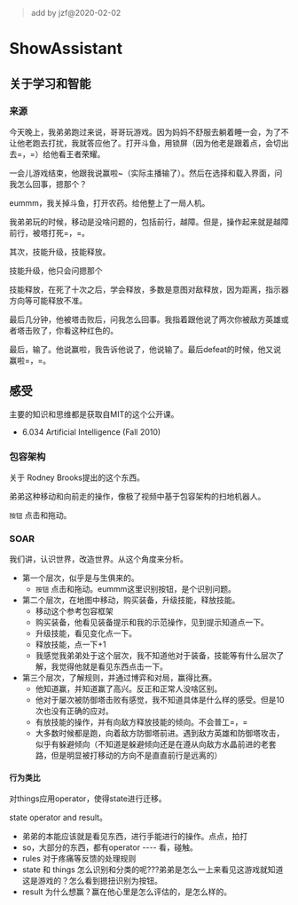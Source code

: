 >add by jzf@2020-02-02

# ShowAssistant 

## 关于学习和智能
### 来源

今天晚上，我弟弟跑过来说，哥哥玩游戏。因为妈妈不舒服去躺着睡一会，为了不让他老跑去打扰，我就答应他了。打开斗鱼，用锁屏（因为他老是跟着点，会切出去=，=）给他看王者荣耀。

一会儿游戏结束，他跟我说赢啦~（实际主播输了）。然后在选择和载入界面，问我怎么回事，摁那个？

eummm，我关掉斗鱼，打开农药。给他整上了一局人机。

我弟弟玩的时候，移动是没啥问题的，包括前行，越障。但是，操作起来就是越障前行，被塔打死=，=。

其次，技能升级，技能释放。

技能升级，他只会问摁那个

技能释放，在死了十次之后，学会释放，多数是意图对敌释放，因为距离，指示器方向等可能释放不准。

最后几分钟，他被塔击败后，问我怎么回事。我指着跟他说了两次你被敌方英雄或者塔击败了，你看这种红色的。

最后，输了。他说赢啦，我告诉他说了，他说输了。最后defeat的时候，他又说赢啦=，=。

## 感受

主要的知识和思维都是获取自MIT的这个公开课。

* 6.034 Artificial Intelligence (Fall 2010)


### 包容架构

关于 Rodney Brooks提出的这个东西。

弟弟这种移动和向前走的操作，像极了视频中基于包容架构的扫地机器人。

`按钮` 点击和拖动。

### SOAR

我们讲，认识世界，改造世界。从这个角度来分析。

* 第一个层次，似乎是与生俱来的。
    * `按钮` 点击和拖动。eummm这里识别按钮，是个识别问题。
* 第二个层次，在地图中移动，购买装备，升级技能，释放技能。
    * 移动这个参考包容框架
    * 购买装备，他看见装备提示和我的示范操作，见到提示知道点一下。
    * 升级技能，看见变化点一下。
    * 释放技能，点一下+1
    * 我感觉我弟弟处于这个层次，我不知道他对于装备，技能等有什么层次了解，我觉得他就是看见东西点击一下。
* 第三个层次，了解规则，并通过博弈和对局，赢得比赛。
    * 他知道赢，并知道赢了高兴。反正和正常人没啥区别。
    * 他对于屡次被防御塔击败有感觉，我不知道具体是什么样的感受。但是10次也没有正确的应对。
    * 有放技能的操作，并有向敌方释放技能的倾向。不会普工=，=
    * 大多数时候都是跑，向着敌方防御塔前进。遇到敌方英雄和防御塔攻击，似乎有躲避倾向（不知道是躲避倾向还是在遵从向敌方水晶前进的老套路，但是明显被打移动的方向不是直直前行是远离的）

#### 行为类比

对things应用operator，使得state进行迁移。

state operator and result。

* 弟弟的本能应该就是看见东西，进行手能进行的操作。点点，拍打
* so，大部分的东西，都有operator ---- 看，碰触。
* rules 对于疼痛等反馈的处理规则
* state 和 things 怎么识别和分类的呢???弟弟是怎么一上来看见这游戏就知道这是游戏的？怎么看到摁扭识别为按钮。
* result 为什么想赢？赢在他心里是怎么评估的，是怎么样的。





